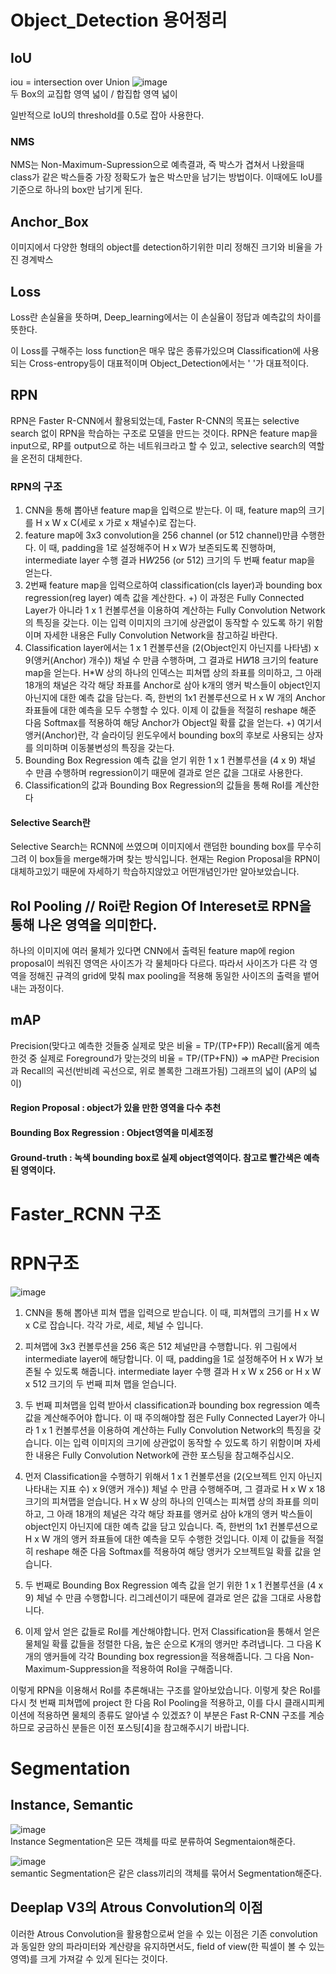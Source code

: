 # Object_Detection 용어정리

## IoU 
iou = intersection over Union
![image](https://user-images.githubusercontent.com/79160507/124384251-5081e180-dd0b-11eb-8697-8f6284cc2449.png)   
두 Box의 교집합 영역 넓이 / 합집합 영역 넓이

일반적으로 IoU의 threshold를 0.5로 잡아 사용한다.

### NMS
NMS는 Non-Maximum-Supression으로
예측결과, 즉 박스가 겹쳐서 나왔을때 class가 같은 박스들중 가장 정확도가 높은 박스만을 남기는 방법이다.
이때에도 IoU를 기준으로 하나의 box만 남기게 된다.
 
## Anchor_Box
이미지에서 다양한 형태의 object를 detection하기위한 미리 정해진 크기와 비율을 가진 경계박스

## Loss
Loss란 손실율을 뜻하며, Deep_learning에서는 이 손실율이 정답과 예측값의 차이를 뜻한다.

이 Loss를 구해주는 loss function은 매우 많은 종류가있으며 Classification에 사용되는 Cross-entropy등이 대표적이며
Object_Detection에서는 ' '가 대표적이다.

## RPN
RPN은 Faster R-CNN에서 활용되었는데, Faster R-CNN의 목표는 selective search 없이 RPN을 학습하는 구조로 모델을 만드는 것이다. 
RPN은 feature map을 input으로, RP를 output으로 하는 네트워크라고 할 수 있고, selective search의 역할을 온전히 대체한다.

### RPN의 구조   
1. CNN을 통해 뽑아낸 feature map을 입력으로 받는다. 이 때, feature map의 크기를 H x W x C(세로 x 가로 x 채널수)로 잡는다.
2. feature map에 3x3 convolution을 256 channel (or 512 channel)만큼 수행한다. 이 때, padding을 1로 설정해주어 H x W가 보존되도록 진행하며, intermediate layer 수행 결과 H*W*256 (or 512) 크기의 두 번째 featur map을 얻는다.
3. 2번째 feature map을 입력으로하여 classification(cls layer)과 bounding box regression(reg layer) 예측 값을 계산한다.
+) 이 과정은 Fully Connected Layer가 아니라 1 x 1 컨볼루션을 이용하여 계산하는 Fully Convolution Network의 특징을 갖는다. 이는 입력 이미지의 크기에 상관없이 동작할 수 있도록 하기 위함이며 자세한 내용은 Fully Convolution Network을 참고하길 바란다.
4. Classification layer에서는 1 x 1 컨볼루션을 (2(Object인지 아닌지를 나타냄) x 9(앵커(Anchor) 개수)) 채널 수 만큼 수행하며, 그 결과로 H*W*18 크기의 feature map을 얻는다. H*W 상의 하나의 인덱스는 피쳐맵 상의 좌표를 의미하고, 그 아래 18개의 채널은 각각 해당 좌표를 Anchor로 삼아 k개의 앵커 박스들이 object인지 아닌지에 대한 예측 값을 담는다. 즉, 한번의 1x1 컨볼루션으로 H x W 개의 Anchor 좌표들에 대한 예측을 모두 수행할 수 있다. 이제 이 값들을 적절히 reshape 해준 다음 Softmax를 적용하여 해당 Anchor가 Object일 확률 값을 얻는다.
+) 여기서 앵커(Anchor)란, 각 슬라이딩 윈도우에서 bounding box의 후보로 사용되는 상자를 의미하며 이동불변성의 특징을 갖는다.
5. Bounding Box Regression 예측 값을 얻기 위한 1 x 1 컨볼루션을 (4 x 9) 채널 수 만큼 수행하며 regression이기 때문에 결과로 얻은 값을 그대로 사용한다.
6. Classification의 값과 Bounding Box Regression의 값들을 통해 RoI를 계산한다

#### Selective Search란
Selective Search는 RCNN에 쓰였으며 이미지에서 랜덤한 bounding box를 무수히 그려 이 box들을 merge해가며 찾는 방식입니다.
현재는 Region Proposal을 RPN이 대체하고있기 때문에 자세하기 학습하지않았고 어떤개념인가만 알아보았습니다.

## RoI Pooling // Roi란 Region Of Intereset로 RPN을 통해 나온 영역을 의미한다. 
하나의 이미지에 여러 물체가 있다면 CNN에서 출력된 feature map에 region proposal이 씌워진 영역은 사이즈가 각 물체마다 다르다. 
따라서 사이즈가 다른 각 영역을 정해진 규격의 grid에 맞춰 max pooling을 적용해 동일한 사이즈의 출력을 뱉어내는 과정이다.

## mAP
Precision(맞다고 예측한 것들중 실제로 맞은 비율 = TP/(TP+FP))
Recall(옳게 예측한것 중 실제로 Foreground가 맞는것의 비율 = TP/(TP+FN))
=> mAP란 Precision과 Recall의 곡선(반비례 곡선으로, 위로 볼록한 그래프가됨) 그래프의 넓이 (AP의 넓이)


#### Region Proposal : object가 있을 만한 영역을 다수 추천

#### Bounding Box Regression : Object영역을 미세조정

#### Ground-truth : 녹색 bounding box로 실제 object영역이다. 참고로 빨간색은 예측된 영역이다.




# Faster_RCNN 구조

# RPN구조
![image](https://user-images.githubusercontent.com/79160507/124396527-1a615380-dd45-11eb-86b6-eb2338a7e74f.png)

1. CNN을 통해 뽑아낸 피쳐 맵을 입력으로 받습니다. 이 때, 피쳐맵의 크기를 H x W x C로 잡습니다. 각각 가로, 세로, 체널 수 입니다.

2. 피쳐맵에 3x3 컨볼루션을 256 혹은 512 체널만큼 수행합니다. 위 그림에서 intermediate layer에 해당합니다. 이 때, padding을 1로 설정해주어 H x W가 보존될 수 있도록 해줍니다. intermediate layer 수행 결과 H x W x 256 or H x W x 512 크기의 두 번째 피쳐 맵을 얻습니다.

3. 두 번째 피쳐맵을 입력 받아서 classification과 bounding box regression 예측 값을 계산해주어야 합니다. 이 때 주의해야할 점은 Fully Connected Layer가 아니라 1 x 1 컨볼루션을 이용하여 계산하는 Fully Convolution Network의 특징을 갖습니다. 이는 입력 이미지의 크기에 상관없이 동작할 수 있도록 하기 위함이며 자세한 내용은 Fully Convolution Network에 관한 포스팅을 참고해주십시오.

4. 먼저 Classification을 수행하기 위해서 1 x 1 컨볼루션을 (2(오브젝트 인지 아닌지 나타내는 지표 수) x 9(앵커 개수)) 체널 수 만큼 수행해주며, 그 결과로 H x W x 18 크기의 피쳐맵을 얻습니다. H x W 상의 하나의 인덱스는 피쳐맵 상의 좌표를 의미하고, 그 아래 18개의 체널은 각각 해당 좌표를 앵커로 삼아 k개의 앵커 박스들이 object인지 아닌지에 대한 예측 값을 담고 있습니다. 즉, 한번의 1x1 컨볼루션으로 H x W 개의 앵커 좌표들에 대한 예측을 모두 수행한 것입니다. 이제 이 값들을 적절히 reshape 해준 다음 Softmax를 적용하여 해당 앵커가 오브젝트일 확률 값을 얻습니다.

5. 두 번째로 Bounding Box Regression 예측 값을 얻기 위한 1 x 1 컨볼루션을 (4 x 9) 체널 수 만큼 수행합니다. 리그레션이기 때문에 결과로 얻은 값을 그대로 사용합니다.

6. 이제 앞서 얻은 값들로 RoI를 계산해야합니다. 먼저 Classification을 통해서 얻은 물체일 확률 값들을 정렬한 다음, 높은 순으로 K개의 앵커만 추려냅니다. 그 다음 K개의 앵커들에 각각 Bounding box regression을 적용해줍니다. 그 다음 Non-Maximum-Suppression을 적용하여 RoI을 구해줍니다.

이렇게 RPN을 이용해서 RoI를 추론해내는 구조를 알아보았습니다. 이렇게 찾은 RoI를 다시 첫 번째 피쳐맵에 project 한 다음 RoI Pooling을 적용하고, 이를 다시 클래시피케이션에 적용하면 물체의 종류도 알아낼 수 있겠죠? 이 부분은 Fast R-CNN 구조를 계승하므로 궁금하신 분들은 이전 포스팅[4]을 참고해주시기 바랍니다.

# Segmentation
## Instance, Semantic
![image](https://user-images.githubusercontent.com/79160507/124398904-310ea700-dd53-11eb-9363-64d4658108b9.png)   
Instance Segmentation은 모든 객체를 따로 분류하여 Segmentaion해준다.

![image](https://user-images.githubusercontent.com/79160507/124398908-32d86a80-dd53-11eb-9100-a64babdb35df.png)   
semantic Segmentation은 같은 class끼리의 객체를 묶어서 Segmentation해준다.


## Deeplap V3의 Atrous Convolution의 이점
이러한 Atrous Convolution을 활용함으로써 얻을 수 있는 이점은 기존 convolution과 동일한 양의 파라미터와 계산량을 유지하면서도, field of view(한 픽셀이 볼 수 있는 영역)를 크게 가져갈 수 있게 된다는 것이다.
